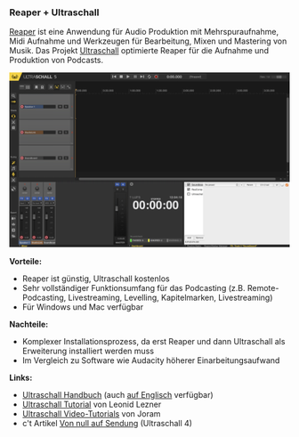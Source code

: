 ### Reaper + Ultraschall

[Reaper](https://www.reaper.fm) ist eine Anwendung für Audio Produktion mit Mehrspuraufnahme, Midi Aufnahme und Werkzeugen für Bearbeitung, Mixen und Mastering von Musik. Das Projekt [Ultraschall](https://ultraschall.fm) optimierte Reaper für die Aufnahme und Produktion von Podcasts.

![Screenshot Reaper + Ultraschall](./images/screenshot-reaper-ultraschall.png)

**Vorteile:**

* Reaper ist günstig, Ultraschall kostenlos
* Sehr vollständiger Funktionsumfang für das Podcasting (z.B. Remote-Podcasting, Livestreaming, Levelling, Kapitelmarken, Livestreaming)
* Für Windows und Mac verfügbar

**Nachteile:**

* Komplexer Installationsprozess, da erst Reaper und dann Ultraschall als Erweiterung installiert werden muss
* Im Vergleich zu Software wie Audacity höherer Einarbeitungsaufwand

**Links:**

* [Ultraschall Handbuch](https://ultraschall.github.io/ultraschall-manual/docs/introduction) (auch [auf Englisch](https://ultraschall.github.io/ultraschall-manual/en/docs/introduction/) verfügbar)
* [Ultraschall Tutorial](https://docs.leonidlezner.de/ultraschall-tutorial) von Leonid Lezner
* [Ultraschall Video-Tutorials](https://www.youtube.com/watch?v=LeDNF-GWdxI&list=PLt-IZcwZ3VJk0gBVOz-BNRTxFp8-eNAFN) von Joram
* c't Artikel [Von null auf Sendung](https://www.heise.de/select/ct/2020/14/2014915163287581935) (Ultraschall 4)
